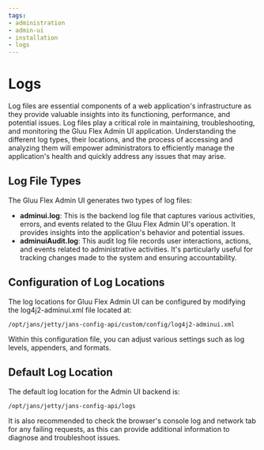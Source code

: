 ```yaml
---
tags:
- administration
- admin-ui
- installation
- logs
---
```


# Logs

Log files are essential components of a web application's infrastructure as they provide valuable insights into its functioning, performance, and potential issues. Log files play a critical role in maintaining, troubleshooting, and monitoring the Gluu Flex Admin UI application. Understanding the different log types, their locations, and the process of accessing and analyzing them will empower administrators to efficiently manage the application's health and quickly address any issues that may arise. 

## Log File Types

The Gluu Flex Admin UI generates two types of log files:

- **adminui.log**: This is the backend log file that captures various activities, errors, and events related to the Gluu Flex Admin UI's operation. It provides insights into the application's behavior and potential issues.
- **adminuiAudit.log**: This audit log file records user interactions, actions, and events related to administrative activities. It's particularly useful for tracking changes made to the system and ensuring accountability.

## Configuration of Log Locations

The log locations for Gluu Flex Admin UI can be configured by modifying the log4j2-adminui.xml file located at:

```
/opt/jans/jetty/jans-config-api/custom/config/log4j2-adminui.xml
```

Within this configuration file, you can adjust various settings such as log levels, appenders, and formats.

## Default Log Location

The default log location for the Admin UI backend is:

```
/opt/jans/jetty/jans-config-api/logs
```

It is also recommended to check the browser's console log and network tab for any failing requests, as this can provide additional information to diagnose and troubleshoot issues.